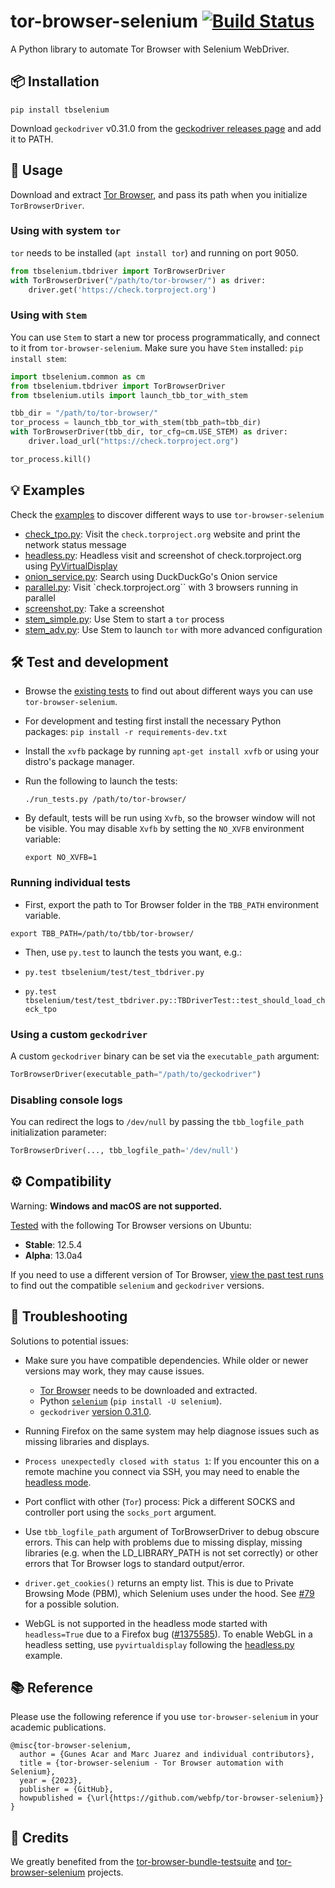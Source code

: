 # tor-browser-selenium [![Build Status](https://app.travis-ci.com/webfp/tor-browser-selenium.svg?branch=main)](https://app.travis-ci.com/webfp/tor-browser-selenium)


A Python library to automate Tor Browser with Selenium WebDriver.

## 📦 Installation

```
pip install tbselenium
```

Download `geckodriver` v0.31.0 from the [geckodriver releases page](https://github.com/mozilla/geckodriver/releases/) and add it to PATH.

## 🚀 Usage

Download and extract [Tor Browser](https://www.torproject.org/projects/torbrowser.html.en), and pass its path when you initialize `TorBrowserDriver`.


### Using with system `tor`

`tor` needs to be installed (`apt install tor`) and running on port 9050.

```python
from tbselenium.tbdriver import TorBrowserDriver
with TorBrowserDriver("/path/to/tor-browser/") as driver:
    driver.get('https://check.torproject.org')
```

### Using with `Stem`
You can use `Stem` to start a new tor process programmatically, and connect to it from `tor-browser-selenium`. Make sure you have `Stem` installed: `pip install stem`:


```python
import tbselenium.common as cm
from tbselenium.tbdriver import TorBrowserDriver
from tbselenium.utils import launch_tbb_tor_with_stem

tbb_dir = "/path/to/tor-browser/"
tor_process = launch_tbb_tor_with_stem(tbb_path=tbb_dir)
with TorBrowserDriver(tbb_dir, tor_cfg=cm.USE_STEM) as driver:
    driver.load_url("https://check.torproject.org")

tor_process.kill()
```


## 💡 Examples
Check the [examples](https://github.com/webfp/tor-browser-selenium/tree/master/examples) to discover different ways to use `tor-browser-selenium`
* [check_tpo.py](https://github.com/webfp/tor-browser-selenium/tree/master/examples/check_tpo.py): Visit the `check.torproject.org` website and print the network status message
* [headless.py](https://github.com/webfp/tor-browser-selenium/tree/master/examples/headless.py): Headless visit and screenshot of check.torproject.org using [PyVirtualDisplay](https://pypi.org/project/PyVirtualDisplay/)
* [onion_service.py](https://github.com/webfp/tor-browser-selenium/blob/main/examples/onion_service.py): Search using DuckDuckGo's Onion service
* [parallel.py](https://github.com/webfp/tor-browser-selenium/tree/master/examples/parallel.py): Visit `check.torproject.org`` with 3 browsers running in parallel
* [screenshot.py](https://github.com/webfp/tor-browser-selenium/tree/master/examples/screenshot.py): Take a screenshot
* [stem_simple.py](https://github.com/webfp/tor-browser-selenium/tree/master/examples/stem_simple.py): Use Stem to start a `tor` process
* [stem_adv.py](https://github.com/webfp/tor-browser-selenium/tree/master/examples/stem_adv.py): Use Stem to launch `tor` with more advanced configuration



## 🛠️ Test and development

* Browse the [existing tests](https://github.com/webfp/tor-browser-selenium/tree/main/tbselenium/test) to find out about different ways you can use `tor-browser-selenium`.

* For development and testing first install the necessary Python packages:
  `pip install -r requirements-dev.txt`

* Install the `xvfb` package by running `apt-get install xvfb` or using your distro's package manager.

* Run the following to launch the tests:

  `./run_tests.py /path/to/tor-browser/`

* By default, tests will be run using `Xvfb`, so the browser window will not be visible.
You may disable `Xvfb` by setting the `NO_XVFB` environment variable:

  `export NO_XVFB=1`


### Running individual tests
* First, export the path to Tor Browser folder in the `TBB_PATH` environment variable.

`export TBB_PATH=/path/to/tbb/tor-browser/`

* Then, use `py.test` to launch the tests you want, e.g.:

* `py.test tbselenium/test/test_tbdriver.py`
* `py.test tbselenium/test/test_tbdriver.py::TBDriverTest::test_should_load_check_tpo`


### Using a custom `geckodriver`
A custom `geckodriver` binary can be set via the `executable_path` argument:

```python
TorBrowserDriver(executable_path="/path/to/geckodriver")
```

### Disabling console logs
You can redirect the logs to `/dev/null` by passing the `tbb_logfile_path` initialization parameter:
```python
TorBrowserDriver(..., tbb_logfile_path='/dev/null')
```

## ⚙️ Compatibility

Warning: **Windows and macOS are not supported.**

[Tested](https://travis-ci.org/webfp/tor-browser-selenium) with the following Tor Browser versions on Ubuntu:

* **Stable**: 12.5.4
* **Alpha**: 13.0a4

If you need to use a different version of Tor Browser, [view the past test runs](https://travis-ci.org/webfp/tor-browser-selenium) to find out the compatible `selenium` and `geckodriver` versions.

## 🔧 Troubleshooting

Solutions to potential issues:

* Make sure you have compatible dependencies. While older or newer versions may work, they may cause issues.
  - [Tor Browser](https://www.torproject.org/download/) needs to be downloaded and extracted.
  - Python [`selenium`](https://www.selenium.dev/) (`pip install -U selenium`).
  - `geckodriver` [version 0.31.0](https://github.com/mozilla/geckodriver/releases/tag/v0.31.0).

* Running Firefox on the same system may help diagnose issues such as missing libraries and displays.
* `Process unexpectedly closed with status 1`: If you encounter this on a remote machine you connect via SSH, you may need to enable the [headless mode](https://github.com/webfp/tor-browser-selenium/blob/master/examples/headless.py).
* Port conflict with other (`Tor`) process: Pick a different SOCKS and controller port using the `socks_port` argument.
* Use `tbb_logfile_path` argument of TorBrowserDriver to debug obscure errors. This can help with problems due to missing display, missing libraries (e.g. when the LD_LIBRARY_PATH is not set correctly) or other errors that Tor Browser logs to standard output/error.
* `driver.get_cookies()` returns an empty list. This is due to Private Browsing Mode (PBM), which Selenium uses under the hood. See [#79](https://github.com/webfp/tor-browser-selenium/issues/79) for a possible solution.
* WebGL is not supported in the headless mode started with `headless=True` due to a Firefox bug ([#1375585](https://bugzilla.mozilla.org/show_bug.cgi?id=1375585)). To enable WebGL in a headless setting, use `pyvirtualdisplay` following the [headless.py](https://github.com/webfp/tor-browser-selenium/tree/master/examples/headless.py) example.

## 📚 Reference
Please use the following reference if you use `tor-browser-selenium` in your academic publications.

```
@misc{tor-browser-selenium,
  author = {Gunes Acar and Marc Juarez and individual contributors},
  title = {tor-browser-selenium - Tor Browser automation with Selenium},
  year = {2023},
  publisher = {GitHub},
  howpublished = {\url{https://github.com/webfp/tor-browser-selenium}}
}
```

## 🙌 Credits
We greatly benefited from the [tor-browser-bundle-testsuite](https://gitlab.torproject.org/tpo/applications/tor-browser-bundle-testsuite) and [tor-browser-selenium](https://github.com/isislovecruft/tor-browser-selenium) projects.
